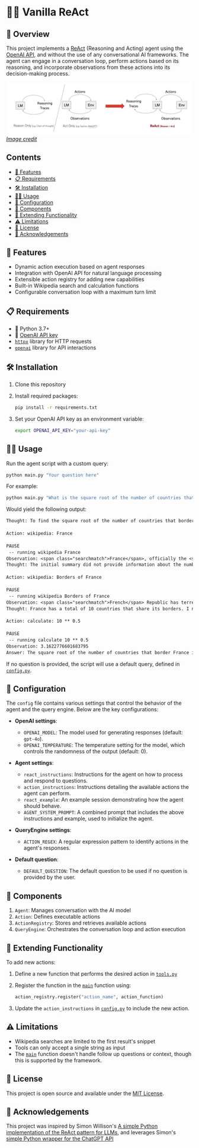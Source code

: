 # 🍦🤖 Vanilla ReAct

## 🌟 Overview

This project implements a [ReAct](https://react-lm.github.io/) (Reasoning and Acting) agent using the [OpenAI API](https://openai.com/api/), and without the use of any conversational AI frameworks. The agent can engage in a conversation loop, perform actions based on its reasoning, and incorporate observations from these actions into its decision-making process.

![ReAct Agent](assets/react-image.png)
*[Image credit](https://react-lm.github.io/)*

## Contents

- [🚀 Features](#-features)
- [📋 Requirements](#-requirements)
- [🛠 Installation](#-installation)
- [🏃‍♂️ Usage](#️-usage)
- [🧩 Configuration](#-configuration)
- [🧰 Components](#-components)
- [🔌 Extending Functionality](#-extending-functionality)
- [⚠️ Limitations](#️-limitations)
- [📄 License](#-license)
- [🙏 Acknowledgements](#-acknowledgements)

## 🚀 Features

- Dynamic action execution based on agent responses
- Integration with OpenAI API for natural language processing
- Extensible action registry for adding new capabilities
- Built-in Wikipedia search and calculation functions
- Configurable conversation loop with a maximum turn limit

## 📋 Requirements

- 🐍 Python 3.7+
- 🔑 [OpenAI API key](https://platform.openai.com/api-keys)
- [`httpx`](https://pypi.org/project/httpx/) library for HTTP requests
- [`openai`](https://pypi.org/project/openai/) library for API interactions

## 🛠 Installation

1. Clone this repository
2. Install required packages:

    ```bash
    pip install -r requirements.txt
    ```

3. Set your OpenAI API key as an environment variable:

    ```bash
    export OPENAI_API_KEY="your-api-key"
    ```

## 🏃‍♂️ Usage

Run the agent script with a custom query:

```bash
python main.py "Your question here"
```

For example:

```bash
python main.py "What is the square root of the number of countries that border France?"
```

Would yield the following output:

```txt
Thought: To find the square root of the number of countries that border France, I first need to determine how many countries share a border with France. I should look this up on Wikipedia.

Action: wikipedia: France

PAUSE
 -- running wikipedia France
Observation: <span class="searchmatch">France</span>, officially the <span class="searchmatch">French</span> Republic, is a country located primarily in Western Europe. It also includes overseas regions and territories in the Americas
Thought: The initial summary did not provide information about the number of countries that border France. I need to look up the specific information about France's borders.

Action: wikipedia: Borders of France

PAUSE
 -- running wikipedia Borders of France
Observation: <span class="searchmatch">French</span> Republic has terrestrial <span class="searchmatch">borders</span> with 10 sovereign states, 8 <span class="searchmatch">bordering</span> Metropolitan <span class="searchmatch">France</span> and 2 <span class="searchmatch">bordering</span> the Overseas Departments <span class="searchmatch">of</span> <span class="searchmatch">France</span>,
Thought: France has a total of 10 countries that share its borders. I now need to calculate the square root of 10.

Action: calculate: 10 ** 0.5

PAUSE
 -- running calculate 10 ** 0.5
Observation: 3.1622776601683795
Answer: The square root of the number of countries that border France is approximately 3.16.
```

If no question is provided, the script will use a default query, defined in [`config.py`](config.py).

## 🧩 Configuration

The `config` file contains various settings that control the behavior of the agent and the query engine. Below are the key configurations:

- **OpenAI settings**:
  - `OPENAI_MODEL`: The model used for generating responses (default: `gpt-4o`).
  - `OPENAI_TEMPERATURE`: The temperature setting for the model, which controls the randomness of the output (default: 0).

- **Agent settings**:
  - `react_instructions`: Instructions for the agent on how to process and respond to questions.
  - `action_instructions`: Instructions detailing the available actions the agent can perform.
  - `react_example`: An example session demonstrating how the agent should behave.
  - `AGENT_SYSTEM_PROMPT`: A combined prompt that includes the above instructions and example, used to initialize the agent.

- **QueryEngine settings**:
  - `ACTION_REGEX`: A regular expression pattern to identify actions in the agent's responses.

- **Default question**:
  - `DEFAULT_QUESTION`: The default question to be used if no question is provided by the user.


## 🧰 Components

1. `Agent`: Manages conversation with the AI model
2. `Action`: Defines executable actions
3. `ActionRegistry`: Stores and retrieves available actions
4. `QueryEngine`: Orchestrates the conversation loop and action execution

## 🔌 Extending Functionality

To add new actions:

1. Define a new function that performs the desired action in [`tools.py`](tools.py)
2. Register the function in the [`main`](main.py) function using:

    ```python
    action_registry.register("action_name", action_function)
    ```

3. Update the `action_instructions` in [`config.py`](config.py) to include the new action.

## ⚠️ Limitations

- Wikipedia searches are limited to the first result's snippet
- Tools can only accept a single string as input
- The [`main`](main.py) function doesn't handle follow up questions or context, though this is supported by the framework.

## 📄 License

This project is open source and available under the [MIT License](LICENSE).

## 🙏 Acknowledgements

This project was inspired by Simon Willison's [A simple Python implementation of the ReAct pattern for LLMs](https://til.simonwillison.net/llms/python-react-pattern), and leverages Simon's [simple Python wrapper for the ChatGPT API](https://til.simonwillison.net/gpt3/chatgpt-api)

